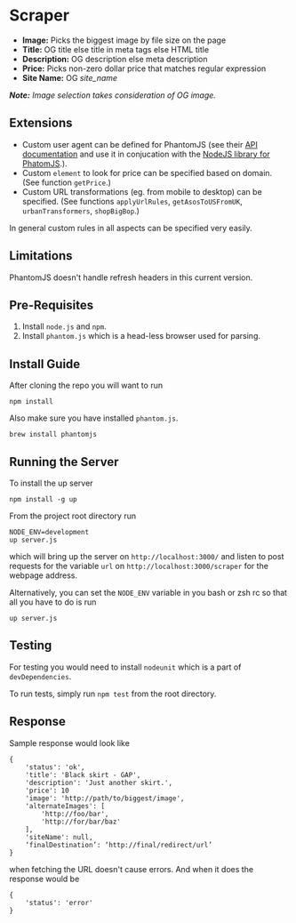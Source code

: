 Scraper
=======

- **Image:** Picks the biggest image by file size on the page
- **Title:** OG title else title in meta tags else HTML title
- **Description:** OG description else meta description
- **Price:** Picks non-zero dollar price that matches regular expression
- **Site Name:** OG *site_name*

***Note:** Image selection takes consideration of OG image.*

Extensions
----------
- Custom user agent can be defined for PhantomJS (see their [API documentation](https://github.com/ariya/phantomjs/wiki/API-Reference) and use it in conjucation with the [NodeJS library for PhatomJS](https://github.com/sgentle/phantomjs-node).).
- Custom `element` to look for price can be specified based on domain. (See function `getPrice`.)
- Custom URL transformations (eg. from mobile to desktop) can be specified. (See functions `applyUrlRules`, `getAsosToUSFromUK`, `urbanTransformers`, `shopBigBop`.)

In general custom rules in all aspects can be specified very easily.

Limitations
-----------
PhantomJS doesn't handle refresh headers in this current version.

Pre-Requisites
--------------
 1. Install `node.js` and `npm`.
 2. Install `phantom.js` which is a head-less browser used for parsing.

Install Guide
-------------
After cloning the repo you will want to run

    npm install

Also make sure you have installed `phantom.js`.

    brew install phantomjs


Running the Server
------------------
To install the up server

	npm install -g up

From the project root directory run

	NODE_ENV=development
	up server.js

which will bring up the server on `http://localhost:3000/` and listen to post requests for the variable `url` on `http://localhost:3000/scraper` for the webpage address.

Alternatively, you can set the `NODE_ENV` variable in you bash or zsh rc so that all you have to do is run

	up server.js

Testing
-------
For testing you would need to install `nodeunit` which is a part of `devDependencies`.

To run tests, simply run `npm test` from the root directory.

Response
--------
Sample response would look like

    {
        'status': 'ok',
        'title': 'Black skirt - GAP',
        'description': 'Just another skirt.',
		'price': 10
        'image': 'http://path/to/biggest/image',
        'alternateImages': [
            'http://foo/bar',
            'http://for/bar/baz'
        ],
		'siteName': null,
        ‘finalDestination’: ‘http://final/redirect/url’
    }

when fetching the URL doesn't cause errors. And when it does the response would be

    {
        'status': 'error'
    }
